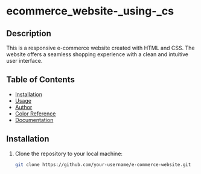 # ecommerce_website-_using-_cs

## Description
This is a responsive e-commerce website created with HTML and CSS. The website offers a seamless shopping experience with a clean and intuitive user interface.

## Table of Contents
- [Installation](#installation)
- [Usage](#usage)
- [Author](#author)
- [Color Reference](#color-reference)
- [Documentation](#documentation)

## Installation
1. Clone the repository to your local machine:
   ```bash
   git clone https://github.com/your-username/e-commerce-website.git
